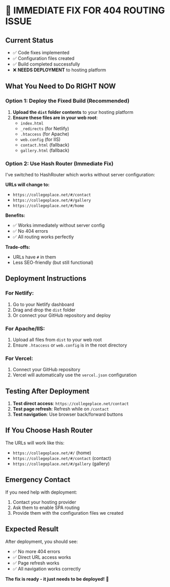 # 🚨 IMMEDIATE FIX FOR 404 ROUTING ISSUE

## Current Status
- ✅ Code fixes implemented
- ✅ Configuration files created
- ✅ Build completed successfully
- ❌ **NEEDS DEPLOYMENT** to hosting platform

## What You Need to Do RIGHT NOW

### Option 1: Deploy the Fixed Build (Recommended)

1. **Upload the `dist` folder contents** to your hosting platform
2. **Ensure these files are in your web root**:
   - `index.html`
   - `_redirects` (for Netlify)
   - `.htaccess` (for Apache)
   - `web.config` (for IIS)
   - `contact.html` (fallback)
   - `gallery.html` (fallback)

### Option 2: Use Hash Router (Immediate Fix)

I've switched to HashRouter which works without server configuration:

**URLs will change to:**
- `https://collegeplace.net/#/contact`
- `https://collegeplace.net/#/gallery`
- `https://collegeplace.net/#/home`

**Benefits:**
- ✅ Works immediately without server config
- ✅ No 404 errors
- ✅ All routing works perfectly

**Trade-offs:**
- URLs have `#` in them
- Less SEO-friendly (but still functional)

## Deployment Instructions

### For Netlify:
1. Go to your Netlify dashboard
2. Drag and drop the `dist` folder
3. Or connect your GitHub repository and deploy

### For Apache/IIS:
1. Upload all files from `dist` to your web root
2. Ensure `.htaccess` or `web.config` is in the root directory

### For Vercel:
1. Connect your GitHub repository
2. Vercel will automatically use the `vercel.json` configuration

## Testing After Deployment

1. **Test direct access**: `https://collegeplace.net/contact`
2. **Test page refresh**: Refresh while on `/contact`
3. **Test navigation**: Use browser back/forward buttons

## If You Choose Hash Router

The URLs will work like this:
- `https://collegeplace.net/#/` (home)
- `https://collegeplace.net/#/contact` (contact)
- `https://collegeplace.net/#/gallery` (gallery)

## Emergency Contact

If you need help with deployment:
1. Contact your hosting provider
2. Ask them to enable SPA routing
3. Provide them with the configuration files we created

## Expected Result

After deployment, you should see:
- ✅ No more 404 errors
- ✅ Direct URL access works
- ✅ Page refresh works
- ✅ All navigation works correctly

**The fix is ready - it just needs to be deployed!** 🚀 